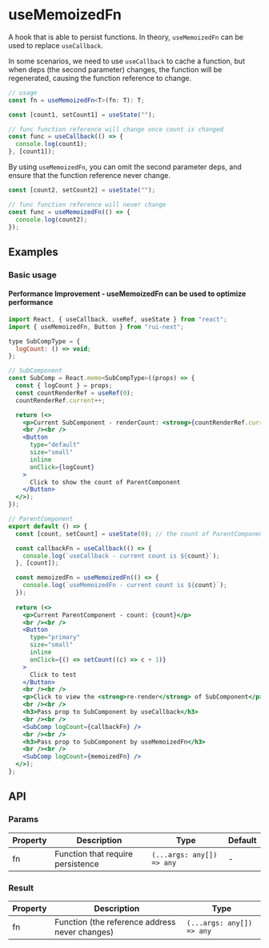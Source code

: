 # useMemoizedFn

A hook that is able to persist functions. In theory, `useMemoizedFn` can be used to replace `useCallback`.

In some scenarios, we need to use `useCallback` to cache a function, but when deps (the second parameter) changes, the function will be regenerated, causing the function reference to change.

```typescript
// usage
const fn = useMemoizedFn<T>(fn: T): T;
```

```js
const [count1, setCount1] = useState("");

// func function reference will change once count is changed
const func = useCallback(() => {
  console.log(count1);
}, [count1]);
```

By using `useMemoizedFn`, you can omit the second parameter deps, and ensure that the function reference never change.

```js
const [count2, setCount2] = useState("");

// func function reference will never change
const func = useMemoizedFn(() => {
  console.log(count2);
});
```

## Examples

### Basic usage

#### Performance Improvement - useMemoizedFn can be used to optimize performance

```jsx live=local
import React, { useCallback, useRef, useState } from "react";
import { useMemoizedFn, Button } from "rui-next";

type SubCompType = {
  logCount: () => void;
};

// SubComponent
const SubComp = React.memo<SubCompType>((props) => {
  const { logCount } = props;
  const countRenderRef = useRef(0);
  countRenderRef.current++;

  return (<>
    <p>Current SubComponent - renderCount: <strong>{countRenderRef.current}</strong></p>
    <br /><br />
    <Button
      type="default"
      size="small"
      inline
      onClick={logCount}
    >
      Click to show the count of ParentComponent
    </Button>
  </>);
});

// ParentComponent
export default () => {
  const [count, setCount] = useState(0); // the count of ParentComponent

  const callbackFn = useCallback(() => {
    console.log(`useCallback - current count is ${count}`);
  }, [count]);

  const memoizedFn = useMemoizedFn(() => {
    console.log(`useMemoizedFn - current count is ${count}`);
  });
  
  return (<>
    <p>Current ParentComponent - count: {count}</p>
    <br /><br />
    <Button
      type="primary"
      size="small"
      inline
      onClick={() => setCount((c) => c + 1)}
    >
      Click to test
    </Button>
    <br /><br />
    <p>Click to view the <strong>re-render</strong> of SubComponent</p>
    <br /><br />
    <h3>Pass prop to SubComponent by useCallback</h3>
    <br /><br />
    <SubComp logCount={callbackFn} />
    <br /><br />
    <h3>Pass prop to SubComponent by useMemoizedFn</h3>
    <br /><br />
    <SubComp logCount={memoizedFn} />
  </>);
};
```

## API

### Params

| Property | Description                       | Type                      | Default |
|----------|-----------------------------------|---------------------------|---------|
| fn       | Function that require persistence | `(...args: any[]) => any` | -       |

### Result

| Property | Description                            | Type                      |
|----------|----------------------------------------|---------------------------|
| fn       | Function (the reference address never changes) | `(...args: any[]) => any` |
